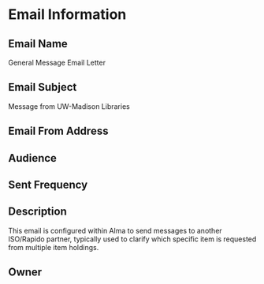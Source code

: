 # Email Information

## Email Name
General Message Email Letter

## Email Subject
Message from UW-Madison Libraries

## Email From Address

## Audience

## Sent Frequency

## Description
This email is configured within Alma to send messages to another ISO/Rapido partner, typically used to clarify which specific item is requested from multiple item holdings.

## Owner
